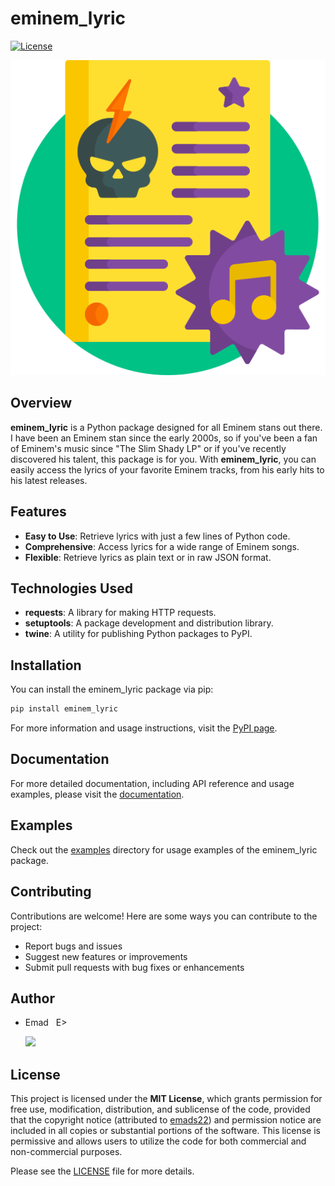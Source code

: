 # eminem_lyric

[![License](https://img.shields.io/badge/license-MIT-blue.svg)](https://github.com/emads22/eminem-lyric-package/tree/main/LICENSE)

![eminem_lyric_logo](./assets/images/eminem_lyric_logo.png)

## Overview
**eminem_lyric** is a Python package designed for all Eminem stans out there. I have been an Eminem stan since the early 2000s, so if you've been a fan of Eminem's music since "The Slim Shady LP" or if you've recently discovered his talent, this package is for you. With **eminem_lyric**, you can easily access the lyrics of your favorite Eminem tracks, from his early hits to his latest releases. 

## Features
- **Easy to Use**: Retrieve lyrics with just a few lines of Python code.
- **Comprehensive**: Access lyrics for a wide range of Eminem songs.
- **Flexible**: Retrieve lyrics as plain text or in raw JSON format.

## Technologies Used
- **requests**: A library for making HTTP requests.
- **setuptools**: A package development and distribution library.
- **twine**: A utility for publishing Python packages to PyPI.

## Installation
You can install the eminem_lyric package via pip:

```bash
pip install eminem_lyric
```

For more information and usage instructions, visit the [PyPI page](https://pypi.org/project/eminem_lyric/).

## Documentation
For more detailed documentation, including API reference and usage examples, please visit the [documentation](https://github.com/emads22/eminem-lyric-package/tree/main/docs/index.md).

## Examples
Check out the [examples](https://github.com/emads22/eminem-lyric-package/tree/main/examples) directory for usage examples of the eminem_lyric package.

## Contributing
Contributions are welcome! Here are some ways you can contribute to the project:
- Report bugs and issues
- Suggest new features or improvements
- Submit pull requests with bug fixes or enhancements

## Author
- Emad &nbsp; E>
  
  [<img src="https://img.shields.io/badge/GitHub-Profile-blue?logo=github" width="150">](https://github.com/emads22)

## License
This project is licensed under the **MIT License**, which grants permission for free use, modification, distribution, and sublicense of the code, provided that the copyright notice (attributed to [emads22](https://github.com/emads22)) and permission notice are included in all copies or substantial portions of the software. This license is permissive and allows users to utilize the code for both commercial and non-commercial purposes.

Please see the [LICENSE](https://github.com/emads22/eminem-lyric-package/tree/main/LICENSE) file for more details.
